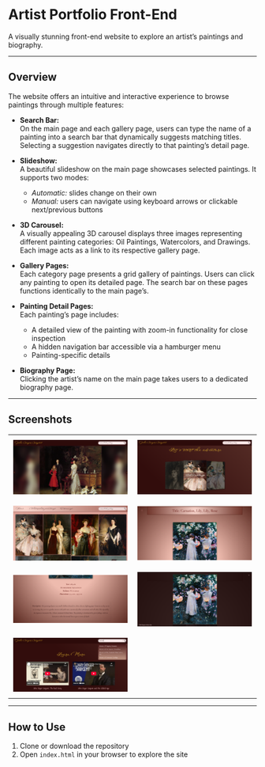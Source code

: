 # Artist Portfolio Front-End

A visually stunning front-end website to explore an artist’s paintings and biography.

---

## Overview

The website offers an intuitive and interactive experience to browse paintings through multiple features:

- **Search Bar:**  
  On the main page and each gallery page, users can type the name of a painting into a search bar that dynamically suggests matching titles. Selecting a suggestion navigates directly to that painting’s detail page.

- **Slideshow:**  
  A beautiful slideshow on the main page showcases selected paintings. It supports two modes:  
  - *Automatic:* slides change on their own  
  - *Manual:* users can navigate using keyboard arrows or clickable next/previous buttons

- **3D Carousel:**  
  A visually appealing 3D carousel displays three images representing different painting categories: Oil Paintings, Watercolors, and Drawings. Each image acts as a link to its respective gallery page.

- **Gallery Pages:**  
  Each category page presents a grid gallery of paintings. Users can click any painting to open its detailed page. The search bar on these pages functions identically to the main page’s.

- **Painting Detail Pages:**  
  Each painting’s page includes:  
  - A detailed view of the painting with zoom-in functionality for close inspection  
  - A hidden navigation bar accessible via a hamburger menu  
  - Painting-specific details

- **Biography Page:**  
  Clicking the artist’s name on the main page takes users to a dedicated biography page.

---

## Screenshots

<table>
  <tr>
    <td style="padding: 10px;"><img src="screenshots/1.png" width="300" /></td>
    <td style="padding: 10px;"><img src="screenshots/2.png" width="300" /></td>
  </tr>
  <tr>
    <td style="padding: 10px;"><img src="screenshots/3.png" width="300" /></td>
    <td style="padding: 10px;"><img src="screenshots/4.png" width="300" /></td>
  </tr>
  <tr>
    <td style="padding: 10px;"><img src="screenshots/5.png" width="300" /></td>
    <td style="padding: 10px;"><img src="screenshots/6.png" width="300" /></td>
  </tr>
  <tr>
    <td style="padding: 10px;"><img src="screenshots/7.png" width="300" /></td>
    <td style="padding: 10px;"></td>
  </tr>
</table>


---

## How to Use

1. Clone or download the repository  
2. Open `index.html` in your browser to explore the site  

